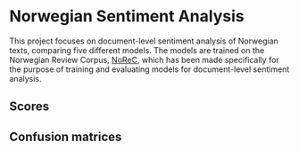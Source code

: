 # Norwegian Sentiment Analysis

This project focuses on document-level sentiment analysis of Norwegian texts, comparing five different models. The models are trained on the Norwegian Review Corpus, [NoReC](https://github.com/ltgoslo/norec), which has been made specifically for the purpose of training and evaluating models for document-level sentiment analysis.

## Scores


## Confusion matrices
